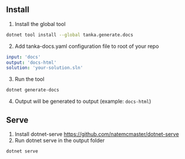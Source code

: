 ## Install

1. Install the global tool

```bash
dotnet tool install --global tanka.generate.docs
```

2. Add tanka-docs.yaml configuration file to root of your repo

```yaml
input: 'docs'
output: 'docs-html'
solution: 'your-solution.sln'
```

3. Run the tool

```bash
dotnet generate-docs
```

4. Output will be generated to output (example: `docs-html`)


## Serve

1. Install dotnet-serve https://github.com/natemcmaster/dotnet-serve
2. Run dotnet serve in the output folder

```bash
dotnet serve
```